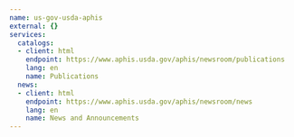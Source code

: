 ```yaml
---
name: us-gov-usda-aphis
external: {}
services:
  catalogs:
  - client: html
    endpoint: https://www.aphis.usda.gov/aphis/newsroom/publications
    lang: en
    name: Publications
  news:
  - client: html
    endpoint: https://www.aphis.usda.gov/aphis/newsroom/news
    lang: en
    name: News and Announcements
---
```

